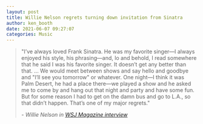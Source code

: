 ```yaml
---
layout: post
title: Willie Nelson regrets turning down invitation from Sinatra
author: ken_booth
date: 2021-06-07 09:27:07
categories: Music
---
```

> "I’ve always loved Frank Sinatra. He was my favorite singer—I always enjoyed his style, his phrasing—and, lo and behold, I read somewhere that he said I was his favorite singer. It doesn’t get any better than that. ... We would meet between shows and say hello and goodbye and "I’ll see you tomorrow" or whatever. One night—I think it was Palm Desert, he had a place there—we played a show and he asked me to come by and hang out that night and party and have some fun. But for some reason I had to get on the damn bus and go to L.A., so that didn’t happen. That’s one of my major regrets."
>
> *\- Willie Nelson in [WSJ Magazine interview](https://www.wsj.com/articles/willie-nelson-interview-profile-11622635975)*